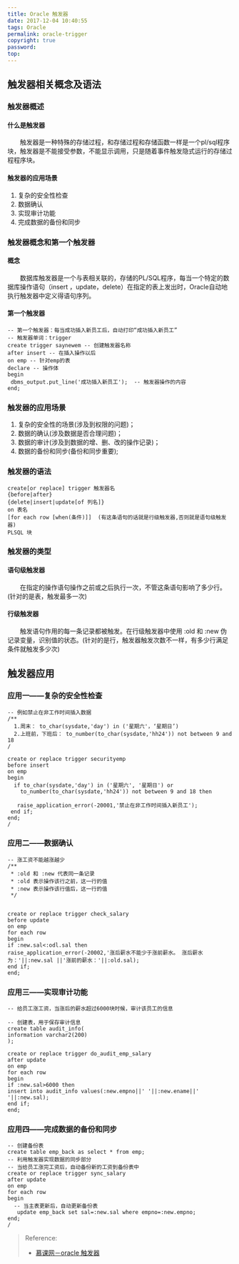 ```yaml
---
title: Oracle 触发器
date: 2017-12-04 10:40:55
tags: Oracle
permalink: oracle-trigger
copyright: true
password:
top:
---
```


## 触发器相关概念及语法
### 触发器概述
#### 什么是触发器
　　触发器是一种特殊的存储过程，和存储过程和存储函数一样是一个pl/sql程序块，触发器是不能接受参数，不能显示调用，只是随着事件触发隐式运行的存储过程程序块。
<!-- more --> 
#### 触发器的应用场景
1. 复杂的安全性检查
2. 数据确认
3. 实现审计功能
4. 完成数据的备份和同步

### 触发器概念和第一个触发器
#### 概念
　　数据库触发器是一个与表相关联的，存储的PL/SQL程序，每当一个特定的数据库操作语句（insert ，update，delete）在指定的表上发出时，Oracle自动地执行触发器中定义得语句序列。

#### 第一个触发器
```oraclesqlplus
-- 第一个触发器：每当成功插入新员工后，自动打印“成功插入新员工”
-- 触发器单词：trigger
create trigger saynewem -- 创建触发器名称
after insert -- 在插入操作以后
on emp -- 针对emp的表
declare -- 操作体
begin
 dbms_output.put_line('成功插入新员工');  -- 触发器操作的内容 
end;

```

### 触发器的应用场景
1. 复杂的安全性的场景(涉及到权限的问题)；
2. 数据的确认(涉及数据是否合理问题)；
3. 数据的审计(涉及到数据的增、删、改的操作记录)；
4. 数据的备份和同步(备份和同步重要);

### 触发器的语法
```
create[or replace] trigger 触发器名
{before|after}
{delete|insert|update[of 列名]}
on 表名
[for each row [when(条件)]]  (有这条语句的话就是行级触发器,否则就是语句级触发器)
PLSQL 块
```

### 触发器的类型
#### 语句级触发器
　　在指定的操作语句操作之前或之后执行一次，不管这条语句影响了多少行。(针对的是表，触发最多一次)
#### 行级触发器
　　触发语句作用的每一条记录都被触发。在行级触发器中使用 :old 和 :new 伪记录变量，识别值的状态。(针对的是行，触发器触发次数不一样，有多少行满足条件就触发多少次)

## 触发器应用
### 应用一——复杂的安全性检查
```oraclesqlplus
-- 例如禁止在非工作时间插入数据
/**
  1.周末： to_char(sysdate,'day') in ('星期六'，‘星期日’)
  2.上班前，下班后： to_number(to_char(sysdate,'hh24')) not between 9 and 18
/

create or replace trigger securityemp
before insert 
on emp 
begin 
  if to_char(sysdate,'day') in ('星期六', '星期日') or
    to_number(to_char(sysdate,'hh24')) not between 9 and 18 then

   raise_application_error(-20001,'禁止在非工作时间插入新员工');
 end if;
end;
/
```

### 应用二——数据确认
```oraclesqlplus
-- 涨工资不能越涨越少
/**
 * :old 和 :new 代表同一条记录
 * :old 表示操作该行之前，这一行的值
 * :new 表示操作该行值后，这一行的值
 */


create or replace trigger check_salary
before update 
on emp
for each row
begin 
if :new.sal<:odl.sal then
raise_application_error(-20002,'涨后薪水不能少于涨前薪水。 涨后薪水为：'||:new.sal ||'涨前的薪水：'||:old.sal);
end if;
end;
```

### 应用三——实现审计功能
```oraclesqlplus
-- 给员工涨工资，当涨后的薪水超过6000块时候，审计该员工的信息

-- 创建表，用于保存审计信息
create table audit_info(
information varchar2(200)
);

create or replace trigger do_audit_emp_salary
after update 
on emp
for each row 
begin 
if :new.sal>6000 then 
insert into audit_info values(:new.empno||' '||:new.ename||' '||:new.sal);
end if;
end;
```

### 应用四——完成数据的备份和同步
```oraclesqlplus
-- 创建备份表
create table emp_back as select * from emp;
-- 利用触发器实现数据的同步部分
-- 当给员工涨完工资后，自动备份新的工资到备份表中
create or replace trigger sync_salary
after update 
on emp
for each row 
begin
  -- 当主表更新后，自动更新备份表
   update emp_back set sal=:new.sal where empno=:new.empno; 
end;
/
```

> Reference: 
> - [慕课网－oracle 触发器](https://www.imooc.com/video/8744)
